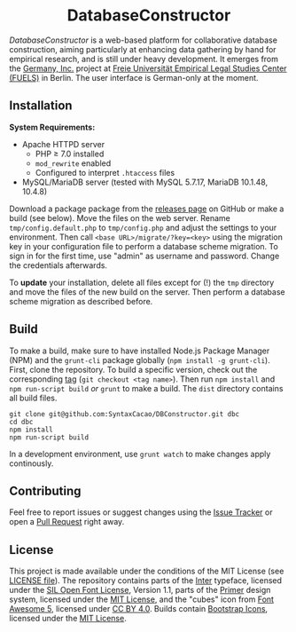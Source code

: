 <h1 align="center">DatabaseConstructor</h1>

*DatabaseConstructor* is a web-based platform for collaborative database construction, aiming particularly at enhancing data gathering by hand for empirical research, and is still under heavy development. It emerges from the [Germany, Inc.](https://www.jura.fu-berlin.de/en/forschung/fuels/Projects/Germany-Inc/index.html) project at [Freie Universität Empirical Legal Studies Center (FUELS)](https://www.jura.fu-berlin.de/en/forschung/fuels/) in Berlin. The user interface is German-only at the moment.

## Installation

**System Requirements:**

* Apache HTTPD server
  * PHP ≥ 7.0 installed
  * `mod_rewrite` enabled
  * Configured to interpret `.htaccess` files
* MySQL/MariaDB server (tested with MySQL 5.7.17, MariaDB 10.1.48, 10.4.8)

Download a package package from the [releases page](https://github.com/SyntaxCacao/DBConstructor/releases/) on GitHub or make a build (see below). Move the files on the web server. Rename `tmp/config.default.php` to `tmp/config.php` and adjust the settings to your environment. Then call `<base URL>/migrate/?key=<key>` using the migration key in your configuration file to perform a database scheme migration. To sign in for the first time, use "admin" as username and password. Change the credentials afterwards.

To **update** your installation, delete all files except for (!) the `tmp` directory and move the files of the new build on the server. Then perform a database scheme migration as described before.

## Build

To make a build, make sure to have installed Node.js Package Manager (NPM) and the `grunt-cli` package globally (`npm install -g grunt-cli`). First, clone the repository. To build a specific version, check out the corresponding [tag](https://github.com/SyntaxCacao/DBConstructor/tags/) (`git checkout <tag name>`). Then run `npm install` and `npm run-script build` *or* `grunt` to make a build. The `dist` directory contains all build files.

```
git clone git@github.com:SyntaxCacao/DBConstructor.git dbc
cd dbc
npm install
npm run-script build
```

In a development environment, use `grunt watch` to make changes apply continously.

## Contributing

Feel free to report issues or suggest changes using the [Issue Tracker](https://github.com/SyntaxCacao/DBConstructor/issues/) or open a [Pull Request](https://github.com/SyntaxCacao/DBConstructor/pulls/) right away.

## License

This project is made available under the conditions of the MIT License (see [LICENSE file](https://github.com/SyntaxCacao/DBConstructor/blob/main/LICENSE/)). The repository contains parts of the [Inter](https://rsms.me/inter/) typeface, licensed under the [SIL Open Font License](https://github.com/rsms/inter/blob/master/LICENSE.txt), Version 1.1, parts of the [Primer](https://primer.style/) design system, licensed under the [MIT License](https://github.com/primer/css/blob/main/LICENSE), and the "cubes" icon from [Font Awesome 5](https://fontawesome.com/), licensed under [CC BY 4.0](https://fontawesome.com/license/free). Builds contain [Bootstrap Icons](https://github.com/twbs/icons/), licensed under the [MIT License](https://github.com/twbs/icons/blob/main/LICENSE.md).
